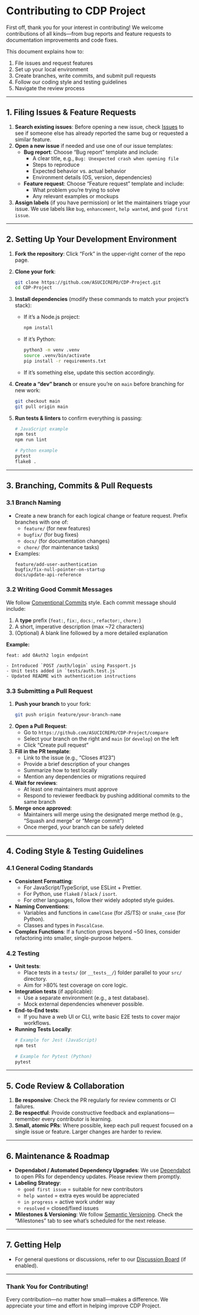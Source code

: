 # Contributing to CDP Project

First off, thank you for your interest in contributing! We welcome contributions of all kinds—from bug reports and feature requests to documentation improvements and code fixes.

This document explains how to:

1. File issues and request features  
2. Set up your local environment  
3. Create branches, write commits, and submit pull requests  
4. Follow our coding style and testing guidelines  
5. Navigate the review process  

---

## 1. Filing Issues & Feature Requests

1. **Search existing issues**: Before opening a new issue, check [Issues](https://github.com/ASUCICREPO/CDP-Project/issues) to see if someone else has already reported the same bug or requested a similar feature.
2. **Open a new issue** if needed and use one of our issue templates:
   - **Bug report**: Choose “Bug report” template and include:
     - A clear title, e.g., `Bug: Unexpected crash when opening file`
     - Steps to reproduce
     - Expected behavior vs. actual behavior
     - Environment details (OS, version, dependencies)
   - **Feature request**: Choose “Feature request” template and include:
     - What problem you’re trying to solve
     - Any relevant examples or mockups
3. **Assign labels** (if you have permission) or let the maintainers triage your issue. We use labels like `bug`, `enhancement`, `help wanted`, and `good first issue`.

---

## 2. Setting Up Your Development Environment

1. **Fork the repository**: Click “Fork” in the upper-right corner of the repo page.  
2. **Clone your fork**:
   ```bash
   git clone https://github.com/ASUCICREPO/CDP-Project.git
   cd CDP-Project
   ```
3. **Install dependencies** (modify these commands to match your project’s stack):
   - If it’s a Node.js project:
     ```bash
     npm install
     ```
   - If it’s Python:
     ```bash
     python3 -m venv .venv
     source .venv/bin/activate
     pip install -r requirements.txt
     ```
   - If it’s something else, update this section accordingly.

4. **Create a “dev” branch** or ensure you’re on `main` before branching for new work:
   ```bash
   git checkout main
   git pull origin main
   ```
5. **Run tests & linters** to confirm everything is passing:
   ```bash
   # JavaScript example
   npm test
   npm run lint

   # Python example
   pytest
   flake8 .
   ```

---

## 3. Branching, Commits & Pull Requests

### 3.1 Branch Naming

- Create a new branch for each logical change or feature request. Prefix branches with one of:
  - `feature/` (for new features)  
  - `bugfix/` (for bug fixes)  
  - `docs/` (for documentation changes)  
  - `chore/` (for maintenance tasks)  
- Examples:
  ```text
  feature/add-user-authentication
  bugfix/fix-null-pointer-on-startup
  docs/update-api-reference
  ```

### 3.2 Writing Good Commit Messages

We follow [Conventional Commits](https://www.conventionalcommits.org/) style. Each commit message should include:
1. A **type** prefix (`feat:`, `fix:`, `docs:`, `refactor:`, `chore:`)
2. A short, imperative description (max ~72 characters)
3. (Optional) A blank line followed by a more detailed explanation

**Example:**
```text
feat: add OAuth2 login endpoint

- Introduced `POST /auth/login` using Passport.js
- Unit tests added in `tests/auth.test.js`
- Updated README with authentication instructions
```

### 3.3 Submitting a Pull Request

1. **Push your branch** to your fork:
   ```bash
   git push origin feature/your-branch-name
   ```
2. **Open a Pull Request**:
   - Go to `https://github.com/ASUCICREPO/CDP-Project/compare`
   - Select your branch on the right and `main` (or `develop`) on the left
   - Click “Create pull request”
3. **Fill in the PR template**:
   - Link to the issue (e.g., “Closes #123”)
   - Provide a brief description of your changes
   - Summarize how to test locally
   - Mention any dependencies or migrations required
4. **Wait for reviews**:
   - At least one maintainers must approve
   - Respond to reviewer feedback by pushing additional commits to the same branch
5. **Merge once approved**:
   - Maintainers will merge using the designated merge method (e.g., “Squash and merge” or “Merge commit”)
   - Once merged, your branch can be safely deleted

---

## 4. Coding Style & Testing Guidelines

### 4.1 General Coding Standards

- **Consistent Formatting**:  
  - For JavaScript/TypeScript, use ESLint + Prettier.  
  - For Python, use `flake8` / `black` / `isort`.  
  - For other languages, follow their widely adopted style guides.
- **Naming Conventions**:  
  - Variables and functions in `camelCase` (for JS/TS) or `snake_case` (for Python).  
  - Classes and types in `PascalCase`.
- **Complex Functions**: If a function grows beyond ~50 lines, consider refactoring into smaller, single-purpose helpers.

### 4.2 Testing

- **Unit tests**:  
  - Place tests in a `tests/` (or `__tests__/`) folder parallel to your `src/` directory.  
  - Aim for >80% test coverage on core logic.
- **Integration tests** (if applicable):  
  - Use a separate environment (e.g., a test database).  
  - Mock external dependencies whenever possible.
- **End-to-End tests**:  
  - If you have a web UI or CLI, write basic E2E tests to cover major workflows.
- **Running Tests Locally**:  
  ```bash
  # Example for Jest (JavaScript)
  npm test

  # Example for Pytest (Python)
  pytest
  ```

---

## 5. Code Review & Collaboration

1. **Be responsive**: Check the PR regularly for review comments or CI failures.  
2. **Be respectful**: Provide constructive feedback and explanations—remember every contributor is learning.  
3. **Small, atomic PRs**: Where possible, keep each pull request focused on a single issue or feature. Larger changes are harder to review.  

---

## 6. Maintenance & Roadmap

- **Dependabot / Automated Dependency Upgrades**: We use [Dependabot](https://docs.github.com/en/code-security/supply-chain-security/keeping-your-dependencies-updated-automatically) to open PRs for dependency updates. Please review them promptly.  
- **Labeling Strategy**:  
  - `good first issue` = suitable for new contributors  
  - `help wanted` = extra eyes would be appreciated  
  - `in progress` = active work under way  
  - `resolved` = closed/fixed issues  
- **Milestones & Versioning**: We follow [Semantic Versioning](https://semver.org/). Check the “Milestones” tab to see what’s scheduled for the next release.  

---

## 7. Getting Help

- For general questions or discussions, refer to our [Discussion Board](https://github.com/ASUCICREPO/CDP-Project/discussions) (if enabled). 

---

### Thank You for Contributing!

Every contribution—no matter how small—makes a difference. We appreciate your time and effort in helping improve CDP Project.
